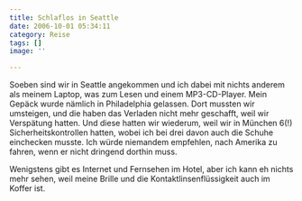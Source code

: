 ```yaml
---
title: Schlaflos in Seattle
date: 2006-10-01 05:34:11
category: Reise
tags: []
image: ''

---
```


Soeben sind wir in Seattle angekommen und ich dabei mit nichts anderem als meinem Laptop, was zum Lesen und einem MP3-CD-Player. Mein Gepäck wurde nämlich in Philadelphia gelassen. Dort mussten wir umsteigen, und die haben das Verladen nicht mehr geschafft, weil wir Verspätung hatten. Und diese hatten wir wiederum, weil wir in München 6(!) Sicherheitskontrollen hatten, wobei ich bei drei davon auch die Schuhe einchecken musste. Ich würde niemandem empfehlen, nach Amerika zu fahren, wenn er nicht dringend dorthin muss.  

  

Wenigstens gibt es Internet und Fernsehen im Hotel, aber ich kann eh nichts mehr sehen, weil meine Brille und die Kontaktlinsenflüssigkeit auch im Koffer ist.
